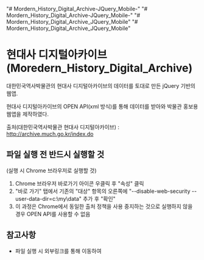 "# Mordern_History_Digital_Archive-JQuery_Mobile-" 
"# Mordern_History_Digital_Archive-JQuery_Mobile-" 
"# Mordern_History_Digital_Archive_JQuery_Mobile" 
"# Mordern_History_Digital_Archive_JQuery_Mobile" 
# **현대사 디지털아카이브(Moredern_History_Digital_Archive)**

대한민국역사박물관의 현대사 디지털아카이브의 데이터를 토대로 만든 jQuery 기반의 웹앱.

현대사 디지털아카이브의 OPEN API(xml 방식)를 통해 데이터를 받아와 박물관 홍보용 웹앱을 제작하였다.

출처(대한민국역사박물관 현대사 디지털아카이브) : http://archive.much.go.kr/index.do



## 파일 실행 전 반드시 실행할 것

(실행 시 Chrome 브라우저로 실행할 것)

1. Chrome 브라우저 바로가기 아이콘 우클릭 후 "속성" 클릭
2. "바로 가기" 탭에서 기존의 "대상" 항목의 오른쪽에 "--disable-web-security --user-data-dir=c:\my\data" 추가 후 "확인"
3. 이 과정은 Chrome에서 동일한 출처 정책을 사용 중지하는 것으로 실행하지 않을 경우 OPEN API를 사용할 수 없음



## 참고사항

* 파일 실행 시 외부링크를 통해 이동하여 <script>가 실행되는 경우 때때로 실행이 되지 않을 때가 있음

  (기존에는 'F5'키를 반드시 입력해야 제대로된 화면이 출력되었으나 <body> 태그 안에 <script>를 입력함으로써 불편함을 줄이도록 수정하였음)

* 하지만 같은 상황에서도 때때로 실행이 될 때가 있고 되지 않을 때가 있음

  (작성자의 개발환경 문제일 수도 있고, 작성자의 코딩 문제일 수도 있음)

* **만약 제대로 실행이 되지 않을 경우 'F5' 키를 입력하여 새로고침 시 올바른 화면이 출력됨**



### 기능 설명

1. 가장 먼저 main.html을 실행하면 메인 화면을 통해 사용자가 메뉴를 선택할 수 있도록 함

2. 단 화면 우측상단에 있는 로그인 버튼을 통해 로그인에 성공했을 경우 메뉴를 선택할 수 있음

   (현재 DB에 연동되어 있지 않아 회원의 아이디와 비밀번호 조회가 불가능하므로 ID 텍스트박스와 PW 텍스트박스가 입력되어 있으면 로그인 성공 처리하였음)

3. 로그인 성공 시 각 메뉴(링크)를 선택하면 해당 기능 출력(외부링크를 통해 다른 html 파일로 이동)

4. '소개' 메뉴는 해당 웹앱에 어떤 정보들이 있는지 소개되어 있음.

5. 각 메뉴들은(소개, 홍보영상 제외) 현대사 디지털아카이브의 OPEN API를 xml 방식으로 받아와 각자 모두 다른 데이터를 가지고 있으며 해당 리스트 선택 시 액션시트를 통해 자세한 정보를 볼 수 있고 링크를 클릭하면 정보의 출처(현대사 디지털아카이브)로 이동함

6. 마지막 '홍보영상' 메뉴는 "Youtube_Iframe_API"를 통해 유튜브 플레이어로 대한민국역사박물관 홍보영상을 시청할 수 있도록 함

7. 화면 좌측상단의 '메뉴' 버튼을 클릭하면 메뉴들이 나타나고 그 메뉴들을 선택 시 마찬가지로  해당 html 파일로 이동

8. 화면 우측상단의 '로그아웃' 버튼을 클릭하면 메인 화면으로 이동하고 다시 로그인하도록 함
